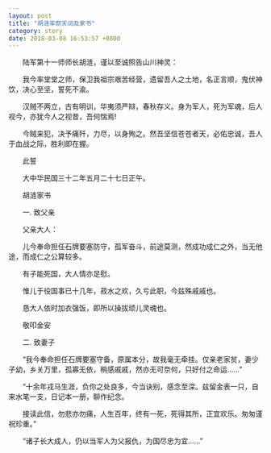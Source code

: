 ```yaml
---
layout: post
title: "胡涟率祭天词及家书"
category: story
date: 2018-03-08 16:53:57 +0800
---
```

　　陆军第十一师师长胡涟，谨以至诚照告山川神灵：

　　我今率堂堂之师，保卫我祖宗艰苦经营，遗留吾人之土地，名正言顺，鬼伏神饮，决心至坚，誓死不渝。 

　　汉贼不两立，古有明训，华夷须严辩，春秋存义。身为军人，死为军魂，后人视今，亦犹今人之视昔，吾何惴焉!

　　今贼来犯，决予痛歼，力尽，以身殉之。然吾坚信苍苍者天，必佑忠诚，吾人于血战之际，胜利即在握。

　　此誓

　　大中华民国三十二年五月二十七日正午。

　　胡涟家书

　　一. 致父亲

　　父亲大人：

　　儿今奉命担任石牌要塞防守，孤军奋斗，前途莫测，然成功成仁之外，当无他途，而成仁之公算较多。

　　有子能死国，大人情亦足慰。

　　惟儿于役国事已十几年，菽水之欢，久亏此职，今兹殊戚戚也。

　　恳大人依时加衣强饭，即所以操拔顽儿灵魂也。

　　敬叩金安

　　二. 致妻子

　　“我今奉命担任石牌要塞守备，原属本分，故我毫无牵挂。仅亲老家贫，妻少子幼，乡关万里，孤寡无依，稍感戚戚，然亦无可奈何，只好付之命运……” 

　　“十余年戎马生涯，负你之处良多，今当诀别，感念至深。兹留金表一只，自来水笔一支，日记本一册，聊作纪念。

　　接读此信，勿悲亦勿痛，人生百年，终有一死，死得其所，正宜欢乐。匆匆谨祝珍重。”

　　“诸子长大成人，仍以当军人为父报仇，为国尽忠为宜……”

